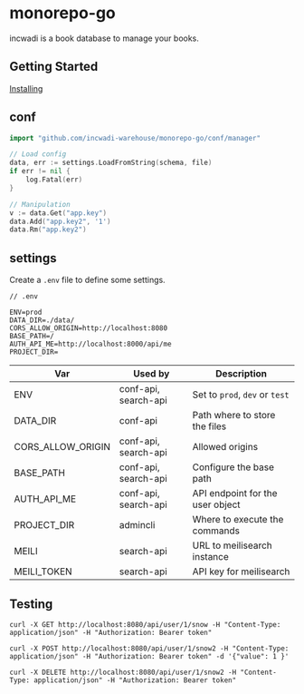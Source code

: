 # monorepo-go

incwadi is a book database to manage your books.

## Getting Started

[Installing](https://github.com/incwadi-warehouse/docu)

## conf

```go
import "github.com/incwadi-warehouse/monorepo-go/conf/manager"

// Load config
data, err := settings.LoadFromString(schema, file)
if err != nil {
    log.Fatal(err)
}

// Manipulation
v := data.Get("app.key")
data.Add("app.key2", '1')
data.Rm("app.key2")
```

## settings

Create a `.env` file to define some settings.

```env
// .env

ENV=prod
DATA_DIR=./data/
CORS_ALLOW_ORIGIN=http://localhost:8080
BASE_PATH=/
AUTH_API_ME=http://localhost:8000/api/me
PROJECT_DIR=
```

|Var                |Used by                |Description
|-------------------|-----------------------|--------------------------------
|ENV                |conf-api, search-api   |Set to `prod`, `dev` or `test`
|DATA_DIR           |conf-api               |Path where to store the files
|CORS_ALLOW_ORIGIN  |conf-api, search-api   |Allowed origins
|BASE_PATH          |conf-api, search-api   |Configure the base path
|AUTH_API_ME        |conf-api, search-api   |API endpoint for the user object
|PROJECT_DIR        |admincli               |Where to execute the commands
|MEILI              |search-api             |URL to meilisearch instance
|MEILI_TOKEN        |search-api             |API key for meilisearch

## Testing

```shell
curl -X GET http://localhost:8080/api/user/1/snow -H "Content-Type: application/json" -H "Authorization: Bearer token"
```

```shell
curl -X POST http://localhost:8080/api/user/1/snow2 -H "Content-Type: application/json" -H "Authorization: Bearer token" -d '{"value": 1 }'
```

```shell
curl -X DELETE http://localhost:8080/api/user/1/snow2 -H "Content-Type: application/json" -H "Authorization: Bearer token"
```
